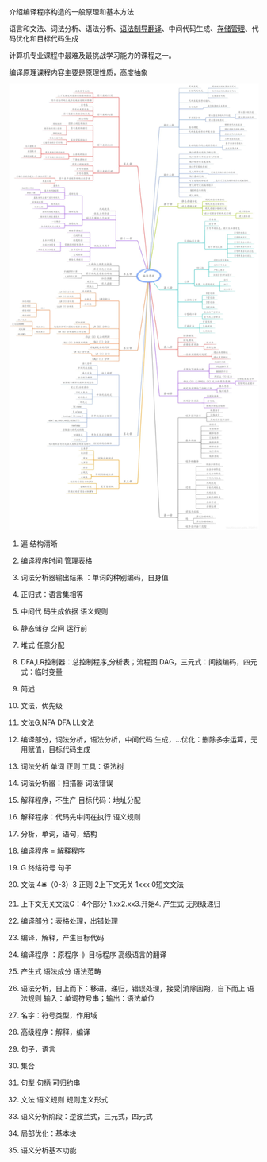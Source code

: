 介绍编译程序构造的一般原理和基本方法

语言和文法、词法分析、语法分析、[语法制导翻译](https://baike.baidu.com/item/语法制导翻译)、中间代码生成、[存储管理](https://baike.baidu.com/item/存储管理/9827115)、代码优化和目标代码生成

计算机专业课程中最难及最挑战学习能力的课程之一。

编译原理课程内容主要是原理性质，高度抽象

![](20200211221216400.jpeg)





1. 遍 结构清晰
2. 编译程序时间 管理表格
3. 词法分析器输出结果  ：单词的种别编码，自身值
4. 正归式：语言集相等
5. 中间代 码生成依据 语义规则
6. 静态储存 空间 运行前
7. 堆式 任意分配

1. DFA,LR控制器：总控制程序,分析表；流程图 DAG，三元式：间接编码，四元式：临时变量
2. 简述
3. 文法，优先级
4. 文法G,NFA DFA LL文法

1. 编译部分，词法分析，语法分析，中间代码	生成，...优化：删除多余运算，无用赋值，目标代码生成
2. 词法分析 单词 正则 工具：语法树
3. 词法分析器：扫描器 词法错误
4. 解释程序，不生产 目标代码：地址分配
5. 解释程序：代码先中间在执行 语义规则
6. 分析，单词，语句，结构
7. 编译程序 = 解释程序
8. G 终结符号 句子
9. 文法 4🛎（0-3）3 正则 2上下文无关 1xxx 0短文文法
10. 上下文无关文法G：4个部分 1.xx2.xx3.开始4. 产生式 无限级递归

1. 编译部分：表格处理，出错处理
2. 编译，解释，产生目标代码
3. 编译程序 ：原程序-》目标程序 高级语言的翻译
4. 产生式 语法成分 语法范畴
5. 语法分析，自上而下：移进，递归，错误处理，接受|消除回朔，自下而上 语法规则  输入：单词符号串；输出：语法单位
6. 名字：符号类型，作用域
7. 高级程序：解释，编译



1. 句子，语言
2. 集合
3. 句型 句柄  可归约串
4. 文法 语义规则 规则定义形式
5. 语义分析阶段：逆波兰式，三元式，四元式
6. 局部优化：基本块
7. 语义分析基本功能